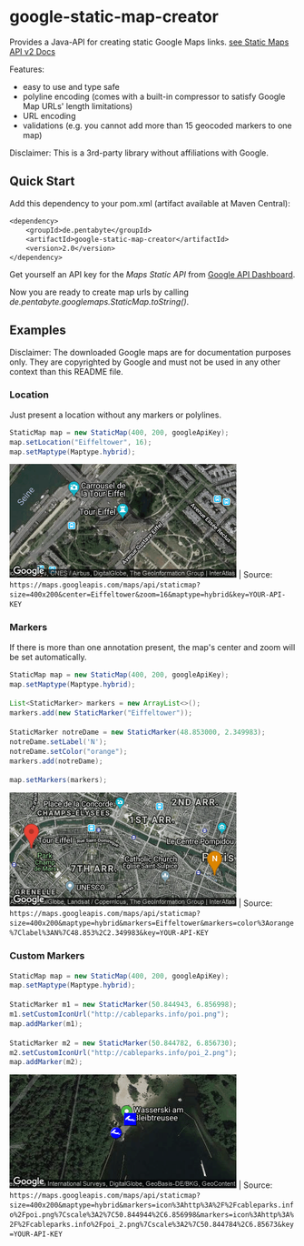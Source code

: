 # google-static-map-creator

Provides a Java-API for creating static Google Maps links. [see Static Maps API v2 Docs](https://developers.google.com/maps/documentation/maps-static/dev-guide)

Features:
- easy to use and type safe
- polyline encoding (comes with a built-in compressor to satisfy Google Map URLs' length limitations)
- URL encoding
- validations (e.g. you cannot add more than 15 geocoded markers to one map) 

Disclaimer: This is a 3rd-party library without affiliations with Google.

## Quick Start

Add this dependency to your pom.xml (artifact available at Maven Central):

```
<dependency>
	<groupId>de.pentabyte</groupId>
	<artifactId>google-static-map-creator</artifactId>
	<version>2.0</version>
</dependency>
```

Get yourself an API key for the *Maps Static API* from [Google API Dashboard](https://console.cloud.google.com/apis/).

Now you are ready to create map urls by calling _de.pentabyte.googlemaps.StaticMap.toString()_.

## Examples

Disclaimer: The downloaded Google maps are for documentation purposes only. They are copyrighted by Google and must not be used in any other context than this README file.

### Location

Just present a location without any markers or polylines.

```java
StaticMap map = new StaticMap(400, 200, googleApiKey);
map.setLocation("Eiffeltower", 16);
map.setMaptype(Maptype.hybrid);
```

![Location](src/test/resources/location.png) | Source: `https://maps.googleapis.com/maps/api/staticmap?size=400x200&center=Eiffeltower&zoom=16&maptype=hybrid&key=YOUR-API-KEY`

### Markers

If there is more than one annotation present, the map's center and zoom will be set automatically.

```java
StaticMap map = new StaticMap(400, 200, googleApiKey);
map.setMaptype(Maptype.hybrid);

List<StaticMarker> markers = new ArrayList<>();
markers.add(new StaticMarker("Eiffeltower"));

StaticMarker notreDame = new StaticMarker(48.853000, 2.349983);
notreDame.setLabel('N');
notreDame.setColor("orange");
markers.add(notreDame);

map.setMarkers(markers);
```

![Markers](src/test/resources/markers.png) | Source: `https://maps.googleapis.com/maps/api/staticmap?size=400x200&maptype=hybrid&markers=Eiffeltower&markers=color%3Aorange%7Clabel%3AN%7C48.853%2C2.349983&key=YOUR-API-KEY`

### Custom Markers

```java
StaticMap map = new StaticMap(400, 200, googleApiKey);
map.setMaptype(Maptype.hybrid);

StaticMarker m1 = new StaticMarker(50.844943, 6.856998);
m1.setCustomIconUrl("http://cableparks.info/poi.png");
map.addMarker(m1);

StaticMarker m2 = new StaticMarker(50.844782, 6.856730);
m2.setCustomIconUrl("http://cableparks.info/poi_2.png");
map.addMarker(m2);
```

![Custom Markers](src/test/resources/customMarkers.png) | Source: `https://maps.googleapis.com/maps/api/staticmap?size=400x200&maptype=hybrid&markers=icon%3Ahttp%3A%2F%2Fcableparks.info%2Fpoi.png%7Cscale%3A2%7C50.844944%2C6.856998&markers=icon%3Ahttp%3A%2F%2Fcableparks.info%2Fpoi_2.png%7Cscale%3A2%7C50.844784%2C6.85673&key=YOUR-API-KEY`